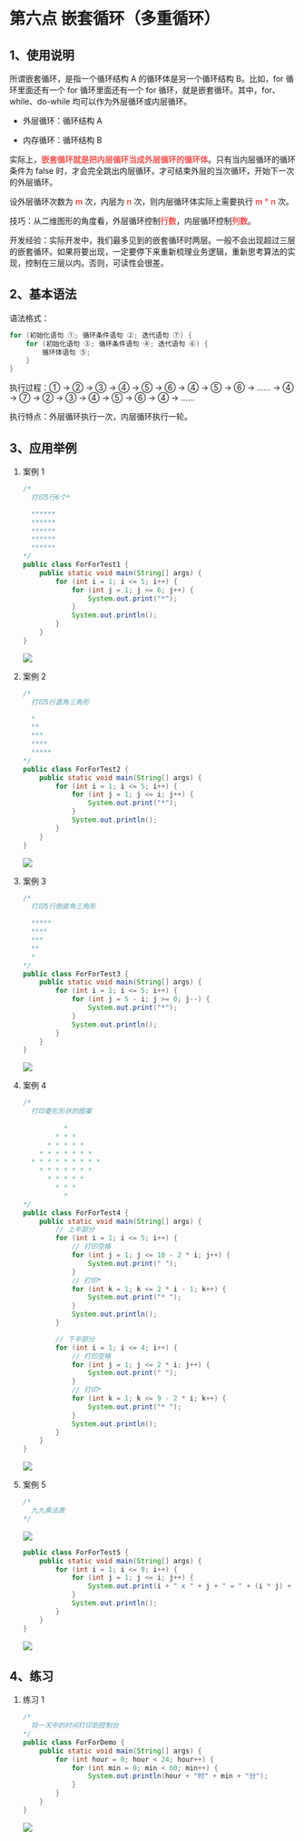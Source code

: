 # 第六点 嵌套循环（多重循环）

## 1、使用说明

所谓嵌套循环，是指一个循环结构 A 的循环体是另一个循环结构 B。比如，for 循环里面还有一个 for 循环里面还有一个 for 循环，就是嵌套循环。其中，for、while、do-while 均可以作为外层循环或内层循环。

- 外层循环：循环结构 A

- 内存循环：循环结构 B

<div class="br"></div>

实际上，<strong style="color: #f3514f;">嵌套循环就是把内层循环当成外层循环的循环体</strong>。只有当内层循环的循环条件为 false 时，才会完全跳出内层循环，才可结束外层的当次循环，开始下一次的外层循环。

<div class="br"></div>

设外层循环次数为 <strong style="color: #f3514f;">m</strong> 次，内层为 <strong style="color: #f3514f;">n</strong> 次，则内层循环体实际上需要执行 <strong style="color: #f3514f;">m * n</strong> 次。

<div class="br"></div>

技巧：从二维图形的角度看，外层循环控制<strong style="color: #f3514f;">行数</strong>，内层循环控制<strong style="color: #f3514f;">列数</strong>。

<div class="br"></div>

开发经验：实际开发中，我们最多见到的嵌套循环时两层。一般不会出现超过三层的嵌套循环。如果将要出现，一定要停下来重新梳理业务逻辑，重新思考算法的实现，控制在三层以内。否则，可读性会很差。

<div class="br"></div>

## 2、基本语法

语法格式：

```java
for (初始化语句 ①; 循环条件语句 ②; 迭代语句 ⑦) {
    for (初始化语句 ③; 循环条件语句 ④; 迭代语句 ⑥) {
        循环体语句 ⑤;
    }
}
```

<div class="br"></div>

执行过程：① → ② → ③ → ④ → ⑤ → ⑥ → ④ → ⑤ → ⑥ → …… → ④ → ⑦ → ② → ③ → ④ → ⑤ → ⑥ → ④ → ……

<div class="br"></div>

执行特点：外层循环执行一次，内层循环执行一轮。

## 3、应用举例

1.  案例 1

    ```java
    /*
      打印5行6个*

      ******
      ******
      ******
      ******
      ******
    */
    public class ForForTest1 {
        public static void main(String[] args) {
            for (int i = 1; i <= 5; i++) {
                for (int j = 1; j <= 6; j++) {
                    System.out.print("*");
                }
                System.out.println();
            }
        }
    }
    ```

    ![](https://raw.githubusercontent.com/wehome-h/typora-images-repository/main/images/20240421140805.png)

<div class="br"></div>

2.  案例 2

    ```java
    /*
      打印5行直角三角形

      *
      **
      ***
      ****
      *****
    */
    public class ForForTest2 {
        public static void main(String[] args) {
            for (int i = 1; i <= 5; i++) {
                for (int j = 1; j <= i; j++) {
                    System.out.print("*");
                }
                System.out.println();
            }
        }
    }
    ```

    ![](https://raw.githubusercontent.com/wehome-h/typora-images-repository/main/images/20240421140918.png)

<div class="br"></div>

3.  案例 3

    ```java
    /*
      打印5行倒直角三角形

      *****
      ****
      ***
      **
      *
    */
    public class ForForTest3 {
        public static void main(String[] args) {
            for (int i = 1; i <= 5; i++) {
                for (int j = 5 - i; j >= 0; j--) {
                    System.out.print("*");
                }
                System.out.println();
            }
        }
    }
    ```

    ![](https://raw.githubusercontent.com/wehome-h/typora-images-repository/main/images/20240421141059.png)

<div class="br"></div>

4.  案例 4

    ```java
    /*
      打印菱形形状的图案
      
              * 
            * * * 
          * * * * * 
        * * * * * * * 
      * * * * * * * * * 
        * * * * * * * 
          * * * * * 
            * * * 
              * 
    */
    public class ForForTest4 {
        public static void main(String[] args) {
            // 上半部分
            for (int i = 1; i <= 5; i++) {
                // 打印空格
                for (int j = 1; j <= 10 - 2 * i; j++) {
                    System.out.print(" ");
                }
                // 打印*
                for (int k = 1; k <= 2 * i - 1; k++) {
                    System.out.print("* ");
                }
                System.out.println();
            }

            // 下半部分
            for (int i = 1; i <= 4; i++) {
                // 打印空格
                for (int j = 1; j <= 2 * i; j++) {
                    System.out.print(" ");
                }
                // 打印*
                for (int k = 1; k <= 9 - 2 * i; k++) {
                    System.out.print("* ");
                }
                System.out.println();
            }
        }
    }
    ```

    ![](https://raw.githubusercontent.com/wehome-h/typora-images-repository/main/images/20240421141434.png)

5.  案例 5

    ```java
    /*
      九九乘法表
    */
    ```

    ![](https://raw.githubusercontent.com/wehome-h/typora-images-repository/main/images/20240421141514.png)

    ```java
    public class ForForTest5 {
        public static void main(String[] args) {
            for (int i = 1; i <= 9; i++) {
                for (int j = 1; j <= i; j++) {
                    System.out.print(i + " x " + j + " = " + (i * j) + "\t");
                }
                System.out.println();
            }
        }
    }
    ```

    ![](https://raw.githubusercontent.com/wehome-h/typora-images-repository/main/images/20240421141716.png)

## 4、练习

1.  练习 1

    ```java
    /*
      将一天中的时间打印到控制台
    */
    public class ForForDemo {
        public static void main(String[] args) {
            for (int hour = 0; hour < 24; hour++) {
                for (int min = 0; min < 60; min++) {
                    System.out.println(hour + "时" + min + "分");
                }
            }
        }
    }
    ```

    ![](https://raw.githubusercontent.com/wehome-h/typora-images-repository/main/images/20240421141800.png)